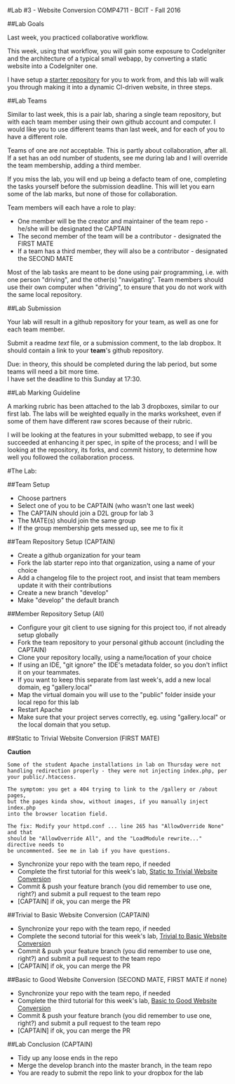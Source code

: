 
#Lab #3 - Website Conversion
COMP4711 - BCIT - Fall 2016

##Lab Goals

Last week, you practiced collaborative workflow. 

This week, using that workflow, you will gain some exposure to CodeIgniter
and the architecture of a typical small webapp, by converting a static
website into a CodeIgniter one.

I have setup a [starter repository](https://github.com/jedi-academy/starter-gallery) 
for you to work from, and this lab will walk you through
making it into a dynamic CI-driven website, in three steps.

##Lab Teams

Similar to last week, this is a pair lab, sharing a single team repository, but with each team member using 
their own github account and computer. I would like you to use different teams
than last week, and for each of you to have a different role.

Teams of one are *not* acceptable. This is partly about collaboration, after all.
If a set has an odd number of students, see me during lab and I will override
the team membership, adding a third member.

If you miss the lab, you will end up being a defacto team of one, completing
the tasks yourself before the submission deadline.
This will let you earn some of the lab marks, but none of those for collaboration.

Team members will each have a role to play:
- One member will be the creator and maintainer of the team repo - he/she will be designated the CAPTAIN
- The second member of the team will be a contributor - designated the FIRST MATE
- If a team has a third member, they will also be a contributor - designated the SECOND MATE

Most of the lab tasks are meant to be done using pair programming, i.e. with 
one person "driving", and the other(s) "navigating". 
Team members should use their own computer when "driving", to ensure that
you do not work with the same local repository.


##Lab Submission

Your lab will result in a github repository for your team, as well as one for each team
member.

Submit a readme *text* file, or a submission comment, to the lab dropbox. 
It should contain a link to your **team**'s github repository. 

Due: in theory, this should be completed during the lab period,
but some teams will need a bit more time.  
I have set the deadline to this Sunday at 17:30.

##Lab Marking Guideline

A marking rubric has been attached to the lab 3 dropboxes, similar to our
first lab. The labs will be weighted equally in the marks worksheet,
even if some of them have different raw scores because of their rubric.

I will be looking at the features in your submitted webapp, to see if you
succeeded at enhancing it per spec, in spite of the process; and I will
be looking at the repository, its forks, and commit history, to
determine how well you followed the collaboration process.

#The Lab:

##Team Setup

-    Choose partners
-    Select one of you to be CAPTAIN (who wasn't one last week)
-    The CAPTAIN should join a D2L group for lab 3
-    The MATE(s) should join the same group
-    If the group membership gets messed up, see me to fix it

##Team Repository Setup (CAPTAIN)

-    Create a github organization for your team
-    Fork the lab starter repo into that organization, using a name of your choice
-	Add a changelog file to the project root, and insist that team members update it with their contributions
-    Create a new branch "develop"
-    Make "develop" the default branch

##Member Repository Setup (All)

-    Configure your git client to use signing for this project too, if not already setup globally
-    Fork the team repository to your personal github account (including the CAPTAIN)
-    Clone your repository locally, using a name/location of your choice
-    If using an IDE, "git ignore" the IDE's metadata folder, so you don't inflict it on your teammates.
-    If you want to keep this separate from last week's, add a new local domain, eg "gallery.local"
-    Map the virtual domain you will use to the "public" folder inside your local repo for this lab
-    Restart Apache
-    Make sure that your project serves correctly, eg. using "gallery.local" or the local domain that you setup.


##Static to Trivial Website Conversion (FIRST MATE)
    
**Caution**

	Some of the student Apache installations in lab on Thursday were not
	handling redirection properly - they were not injecting index.php, per
	your public/.htaccess.

	The symptom: you get a 404 trying to link to the /gallery or /about pages,
	but the pages kinda show, without images, if you manually inject index.php
	into the browser location field.

	The fix: Modify your httpd.conf ... line 265 has "AllowOverride None" and that
	should be "AllowOverride All", and the "LoadModule rewrite..." directive needs to
	be uncommented. See me in lab if you have questions.

-    Synchronize your repo with the team repo, if needed
-    Complete the first tutorial for this week's lab, [Static to Trivial Website Conversion](http://comp4711.jlparry.com/show/tutorial/ci-basic01)
-    Commit &amp; push your feature branch (you did remember to use one, right?) and submit a pull request to the team repo
-    [CAPTAIN] if ok, you can merge the PR

##Trivial to Basic Website Conversion (CAPTAIN)

-    Synchronize your repo with the team repo, if needed
-    Complete the second tutorial for this week's lab, [Trivial to Basic Website Conversion](http://comp4711.jlparry.com/show/tutorial/ci-basic02)
-    Commit &amp; push your feature branch (you did remember to use one, right?) and submit a pull request to the team repo
-    [CAPTAIN] if ok, you can merge the PR

##Basic to Good Website Conversion (SECOND MATE, FIRST MATE if none)

-    Synchronize your repo with the team repo, if needed
-    Complete the third tutorial for this week's lab, [Basic to Good Website Conversion](http://comp4711.jlparry.com/show/tutorial/ci-basic02)
-    Commit &amp; push your feature branch (you did remember to use one, right?) and submit a pull request to the team repo
-    [CAPTAIN] if ok, you can merge the PR
    
##Lab Conclusion (CAPTAIN)

-    Tidy up any loose ends in the repo
-    Merge the develop branch into the master branch, in the team repo
-    You are ready to submit the repo link to your dropbox for the lab

